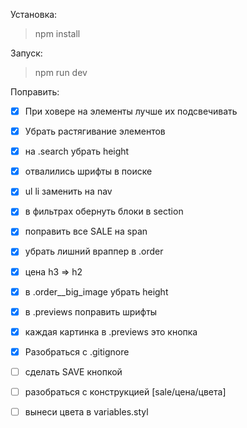 Установка:
> npm install

Запуск:
> npm run dev

Поправить:

- [x] При ховере на элементы лучше их подсвечивать
- [x] Убрать растягивание элементов
- [x] на .search убрать height
- [x] отвалились шрифты в поиске
- [x] ul li заменить на nav
- [x] в фильтрах обернуть блоки в section
- [x] поправить все SALE на span
- [x] убрать лишний враппер в .order
- [x] цена h3 => h2
- [x] в .order__big_image убрать height
- [x] в .previews поправить шрифты
- [x] каждая картинка в .previews это кнопка
- [x] Разобраться с .gitignore
- [ ] сделать SAVE кнопкой
- [ ] разобраться с конструкцией [sale/цена/цвета]
- [ ] вынеси цвета в variables.styl

